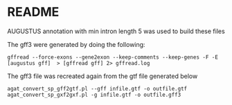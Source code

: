 # README

AUGUSTUS annotation with min intron length 5 was used to build these files

The gff3 were generated by doing the following:
```shell
gffread --force-exons --gene2exon --keep-comments --keep-genes -F -E [augustus gff]  > [gffread gff] 2> gffread.log
```

The gff3 file was recreated again from the gtf file generated below 
```shell
agat_convert_sp_gff2gtf.pl --gff infile.gtf -o outfile.gtf
agat_convert_sp_gxf2gxf.pl -g infile.gtf -o outfile.gff3
```
